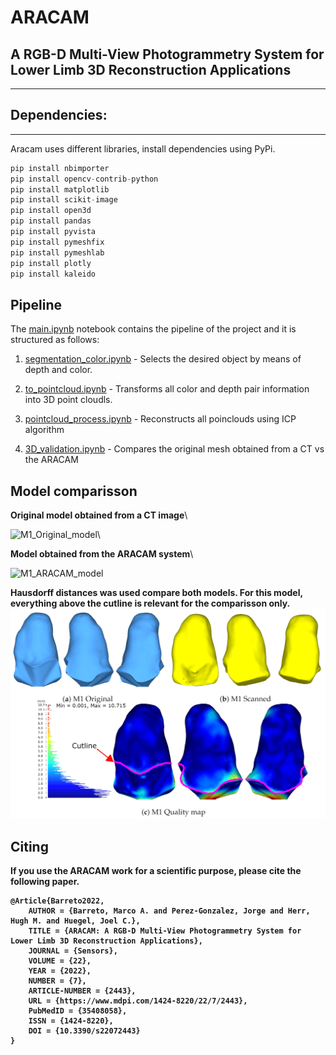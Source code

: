 # ARACAM

## A RGB-D Multi-View Photogrammetry System for Lower Limb 3D Reconstruction Applications
---
## Dependencies:
---
Aracam uses different libraries, install dependencies using PyPi. 

```python
pip install nbimporter
pip install opencv-contrib-python
pip install matplotlib
pip install scikit-image
pip install open3d
pip install pandas
pip install pyvista
pip install pymeshfix
pip install pymeshlab
pip install plotly
pip install kaleido
```

## Pipeline

The [main.ipynb](main.ipynb) notebook contains the pipeline of the project and it is structured as follows:

1. [segmentation_color.ipynb](segmentation_color.ipynb) - Selects the desired object by means of depth and color.

2. [to_pointcloud.ipynb](to_pointcloud.ipynb) - Transforms all color and depth pair information into 3D point cloudls.

3. [pointcloud_process.ipynb](pointcloud_process.ipynb) - Reconstructs all poinclouds using ICP algorithm

4. [3D_validation.ipynb](3D_validation.ipynb) - Compares the original mesh obtained from a CT vs the ARACAM


## Model comparisson

<b>Original model obtained from a CT image</b>\

![M1_Original_model](model_demo/M1_Original_model.gif)\

<b>Model obtained from the ARACAM system</b>\

![M1_ARACAM_model](model_demo/M1_ARACAM_model.gif)

<b>Hausdorff distances was used compare both models. For this model, everything above the cutline is relevant for the comparisson only.<b>\
![hausdorff_model_comparisson](model_demo/hausdorff_model_comparisson.png)

## Citing 

If you use the ARACAM work for a scientific purpose, please cite the following paper.

```
@Article{Barreto2022,
	AUTHOR = {Barreto, Marco A. and Perez-Gonzalez, Jorge and Herr, Hugh M. and Huegel, Joel C.},
	TITLE = {ARACAM: A RGB-D Multi-View Photogrammetry System for Lower Limb 3D Reconstruction Applications},
	JOURNAL = {Sensors},
	VOLUME = {22},
	YEAR = {2022},
	NUMBER = {7},
	ARTICLE-NUMBER = {2443},
	URL = {https://www.mdpi.com/1424-8220/22/7/2443},
	PubMedID = {35408058},
	ISSN = {1424-8220},
	DOI = {10.3390/s22072443}
}
```
